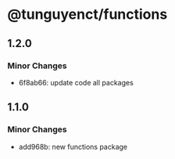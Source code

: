 # @tunguyenct/functions

## 1.2.0

### Minor Changes

- 6f8ab66: update code all packages

## 1.1.0

### Minor Changes

- add968b: new functions package
